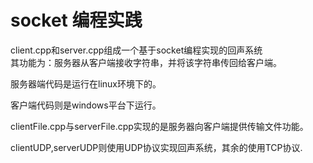 # socket 编程实践
client.cpp和server.cpp组成一个基于socket编程实现的回声系统  
其功能为：服务器从客户端接收字符串，并将该字符串传回给客户端。  

服务器端代码是运行在linux环境下的。  

客户端代码则是windows平台下运行。  

clientFile.cpp与serverFile.cpp实现的是服务器向客户端提供传输文件功能。   

clientUDP,serverUDP则使用UDP协议实现回声系统，其余的使用TCP协议. 

